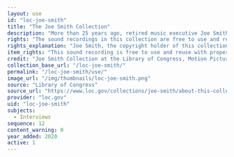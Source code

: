 ```yaml
---
layout: use
id: "loc-joe-smith"
title: "The Joe Smith Collection"
description: "More than 25 years ago, retired music executive Joe Smith accomplished a Herculean feat—he got more than 200 celebrated singers, musicians and industry icons to talk about their lives, music, experiences and contemporaries. In 2012 Smith donated this treasure trove of unedited sound recordings to the nation's library."
rights: "The sound recordings in this collection are free to use and reuse with proper attribution to the copyright owner, Joe Smith. You can copy, modify, distribute and perform the works, even for commercial purposes, all without asking permission, as long as you clearly give proper attribution."
rights_explanation: "Joe Smith, the copyright holder of this collection, donated the recordings to the Library of Congress and agreed to make the material free to use and reuse with proper attribution. Citizen DJ excluded interviews that contained performances of songs that were still in copyright."
item_rights: "This sound recording is free to use and reuse with proper attribution to the copyright owner, Joe Smith. You can copy, modify, distribute and perform the work, even for commercial purposes, all without asking permission, as long as you clearly give proper attribution."
credit: "Joe Smith Collection at the Library of Congress, Motion Picture, Broadcasting and Recorded Sound Division."
collection_base_url: "/loc-joe-smith/"
permalink: "/loc-joe-smith/use/"
image_url: "/img/thumbnails/loc-joe-smith.png"
source: "Library of Congress"
source_url: "https://www.loc.gov/collections/joe-smith/about-this-collection/"
provider: "loc.gov"
uid: "loc-joe-smith"
subjects:
  - Interviews
sequence: 12
content_warning: 0
year_added: 2020
active: 1
---
```

